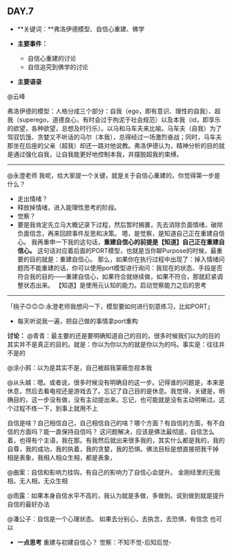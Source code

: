 ## DAY.7
+ **关键词：**弗洛伊德模型、自信心重建、佛学
+ **主要事件：**
    + 自信心重建的讨论
    + 自信追究到佛学的讨论

+ **主要语录**

@云峰

弗洛伊德的模型：人格分成三个部分：自我（ego，即有意识、理性的自我）、超我（superego，道德良心，有时会过于拘泥于社会规范）以及本我（id，即享乐的欲望，各种欲望，总想及时行乐）。以马和马车夫来比喻。马车夫（自我）为了驾驭饥饿、贪婪又不听话的马尔（本我），总得经过一场激烈奋战；同时，马车夫那坐在后座的父亲（超我）却还一路对他说教。弗洛伊德认为，精神分析的目的就是通过强化自我，让自我能更好地控制本我，并摆脱超我的束缚。

----------

@永澄老师
我呢，给大家提一个关键，就是关于自信心重建的，你觉得第一步是什么？

- 走出情绪？
- 释放掉情绪，进入能理性思考的阶段。
- 觉察？
- 要是我肯定先立马大概记录下过程，然后暂时搁置，先去消除负面情绪，破除负面信念，再来回顾事件反思和决策。
嗯，是觉察，是知道自己正在重建自信心。
我再重申一下我的这句话，**重建自信心的前提是【知道】自己正在重建自信心。**
这句话对应着后面的PORT模型，也就是当你聊Purpose的时候，最重要的目的就是：重建自信心。
那么，如果你在执行过程中出现了：掉入情绪问题而不能重建的话，你可以使用port模型进行询问：我现在的状态、手段是否符合我的目的——重建自信心，如果符合就继续做，如果不符合，那就赶紧调整状态出来。
【知道】是使用元认知的能力。启动觉察能力之后的思考

- - - - - - - - - - - - - - -

「桃子🙃🙃🙃:永澄老师我想问一下，模型要如何进行刻意练习，比如PORT」

- 每天听说我一遍，把自己做的事情拿port重构

**讨论：**
@青青：最主要的还是要明确知道自己的目的，很多时候我们以为的目的其实并不是真正的目的。就是：你以为你以为的就是你以为的吗。事实是：往往并不是的

@涂小鸦：以为是其实不是，自己被超我蒙蔽忽视本我

@从头越：嗯。或者说，很多时候没有明确目的这一步。记得谁的问题是，本来是休息，然后去看电视还是游戏去了。忘记了自己目的是休息。我觉得，关键是，明确目的，这一步没有做，没有主动提出来。忘记，也可能就是没有主动明晰过。这个过程不练一下，到事上就用不上

自信是啥？自己相信自己，自己相信自己的啥？哪个方面？有自信的方面，有不自信的方面吗？能一直保持自信吗？
这问题解决，应该是佛法最彻底，自信怎么着，也得有个主语，我在那。有我然后就出来很多我的，其实什么都是我的，我的自尊，我的成功，我的执着，我的贪婪，我的恐惧。佛法目标是想直接把我干掉
相是表象，我相人相众生相，都是表象，

@曲案：自信和影响力挂钩，有自己的影响力了自信心会提升。
金刚经里的无我相，无人相，无众生相

@雨露：如果本身自信水平不高的，我认为就是多做，多做到。说到做到就是提升自信的最好办法

@潘公子：自信是一个心理状态。
如果去分别心，去执念，去恐惧，有信念 也可以

+ **一点思考**
重建与初建自信心？
觉察：不知不觉-后知后觉-